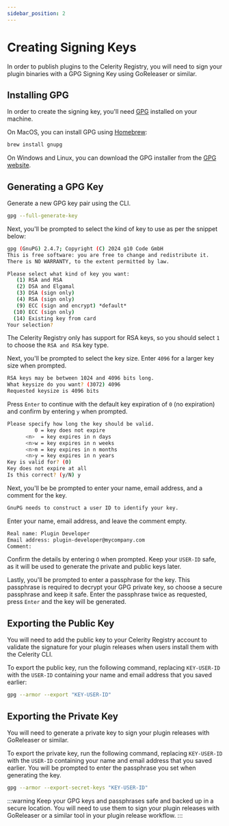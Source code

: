 ```yaml
---
sidebar_position: 2
---
```

# Creating Signing Keys

In order to publish plugins to the Celerity Registry, you will need to sign your plugin binaries with a GPG Signing Key using GoReleaser or similar.

## Installing GPG

In order to create the signing key, you'll need [GPG](https://gnupg.org/) installed on your machine.

On MacOS, you can install GPG using [Homebrew](https://brew.sh/):

```bash
brew install gnupg
```

On Windows and Linux, you can download the GPG installer from the [GPG website](https://gnupg.org/download/).


## Generating a GPG Key

Generate a new GPG key pair using the CLI.

```bash
gpg --full-generate-key
```

Next, you'll be prompted to select the kind of key to use as per the snippet below:

```bash
gpg (GnuPG) 2.4.7; Copyright (C) 2024 g10 Code GmbH
This is free software: you are free to change and redistribute it.
There is NO WARRANTY, to the extent permitted by law.

Please select what kind of key you want:
   (1) RSA and RSA
   (2) DSA and Elgamal
   (3) DSA (sign only)
   (4) RSA (sign only)
   (9) ECC (sign and encrypt) *default*
  (10) ECC (sign only)
  (14) Existing key from card
Your selection? 
```

The Celerity Registry only has support for RSA keys, so you should select `1` to choose the `RSA and RSA` key type.

Next, you'll be prompted to select the key size. Enter `4096` for a larger key size when prompted.

```bash
RSA keys may be between 1024 and 4096 bits long.
What keysize do you want? (3072) 4096
Requested keysize is 4096 bits
```

Press `Enter` to continue with the default key expiration of `0` (no expiration) and confirm by entering `y` when prompted.

```bash
Please specify how long the key should be valid.
         0 = key does not expire
      <n>  = key expires in n days
      <n>w = key expires in n weeks
      <n>m = key expires in n months
      <n>y = key expires in n years
Key is valid for? (0) 
Key does not expire at all
Is this correct? (y/N) y
```

Next, you'll be be prompted to enter your name, email address, and a comment for the key.

```bash
GnuPG needs to construct a user ID to identify your key.
```

Enter your name, email address, and leave the comment empty.

```bash
Real name: Plugin Developer
Email address: plugin-developer@mycompany.com
Comment:
```

Confirm the details by entering `O` when prompted.
Keep your `USER-ID` safe, as it will be used to generate the private and public keys later.

Lastly, you'll be prompted to enter a passphrase for the key. This passphrase is required to decrypt your GPG private key, so choose a secure passphrase and keep it safe.
Enter the passphrase twice as requested, press `Enter` and the key will be generated.

## Exporting the Public Key

You will need to add the public key to your Celerity Registry account to validate the signature for your plugin releases when users install them with the Celerity CLI.

To export the public key, run the following command, replacing `KEY-USER-ID` with the `USER-ID` containing your name and email address that you saved earlier:

```bash
gpg --armor --export "KEY-USER-ID"
```

## Exporting the Private Key

You will need to generate a private key to sign your plugin releases with GoReleaser or similar.

To export the private key, run the following command, replacing `KEY-USER-ID` with the `USER-ID` containing your name and email address that you saved earlier.
You will be prompted to enter the passphrase you set when generating the key.

```bash
gpg --armor --export-secret-keys "KEY-USER-ID"
```

:::warning
Keep your GPG keys and passphrases safe and backed up in a secure location.
You will need to use them to sign your plugin releases with GoReleaser or a similar tool
in your plugin release workflow.
:::
